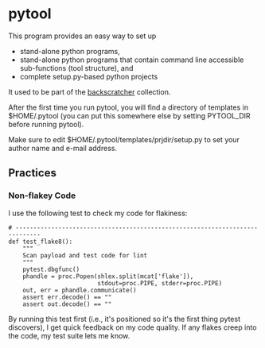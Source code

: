 # pytool

This program provides an easy way to set up

 * stand-alone python programs,
 * stand-alone python programs that contain command line accessible
   sub-functions (tool structure), and
 * complete setup.py-based python projects

It used to be part of the
[backscratcher](https://github.com/tbarron/backscratcher) collection.

After the first time you run pytool, you will find a directory of templates
in $HOME/.pytool (you can put this somewhere else by setting PYTOOL_DIR
before running pytool).

Make sure to edit $HOME/.pytool/templates/prjdir/setup.py to set your
author name and e-mail address.

## Practices

### Non-flakey Code

I use the following test to check my code for flakiness:

    # -----------------------------------------------------------------------------
    def test_flake8():
        """
        Scan payload and test code for lint
        """
        pytest.dbgfunc()
        phandle = proc.Popen(shlex.split(mcat['flake']),
                             stdout=proc.PIPE, stderr=proc.PIPE)
        out, err = phandle.communicate()
        assert err.decode() == ""
        assert out.decode() == ""

By running this test first (i.e., it's positioned so it's the first thing
pytest discovers), I get quick feedback on my code quality. If any flakes
creep into the code, my test suite lets me know.


